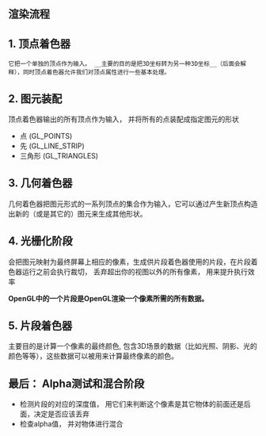 ## 渲染流程 


## 1. 顶点着色器 
    它把一个单独的顶点作为输入。 __主要的目的是把3D坐标转为另一种3D坐标__（后面会解释），同时顶点着色器允许我们对顶点属性进行一些基本处理。

## 2. 图元装配 
顶点着色器输出的所有顶点作为输入， 并将所有的点装配成指定图元的形状  
* 点 (GL_POINTS) 
* 先  (GL_LINE_STRIP)
* 三角形 (GL_TRIANGLES) 



## 3. 几何着色器 
几何着色器把图元形式的一系列顶点的集合作为输入，它可以通过产生新顶点构造出新的（或是其它的）图元来生成其他形状。




## 4. 光栅化阶段
会把图元映射为最终屏幕上相应的像素，生成供片段着色器使用的片段，在片段着色器运行之前会执行裁切， 丢弃超出你的视图以外的所有像素， 用来提升执行效率  

__OpenGL中的一个片段是OpenGL渲染一个像素所需的所有数据。__  



## 5. 片段着色器 
主要目的是计算一个像素的最终颜色, 包含3D场景的数据（比如光照、阴影、光的颜色等等），这些数据可以被用来计算最终像素的颜色。 



## 最后： Alpha测试和混合阶段 
* 检测片段的对应的深度值， 用它们来判断这个像素是其它物体的前面还是后面，决定是否应该丢弃  
* 检查alpha值， 并对物体进行混合  


